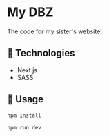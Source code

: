# My DBZ
The code for my sister's website!

## 🤖 Technologies
- Next.js
- SASS

## 🔨 Usage
```bash
npm install
```

```bash
npm run dev
```
